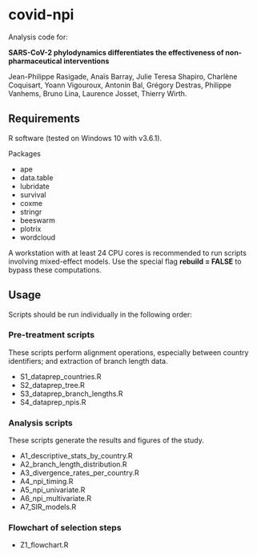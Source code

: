 # covid-npi
Analysis code for:

**SARS-CoV-2 phylodynamics differentiates the effectiveness of non-pharmaceutical interventions**

Jean-Philippe Rasigade, Anaïs Barray, Julie Teresa Shapiro, Charlène Coquisart, Yoann Vigouroux, Antonin Bal, Grégory Destras, Philippe Vanhems, Bruno Lina, Laurence Josset, Thierry Wirth.

## Requirements
R software (tested on Windows 10 with v3.6.1).

Packages
* ape
* data.table
* lubridate
* survival
* coxme
* stringr
* beeswarm
* plotrix
* wordcloud

A workstation with at least 24 CPU cores is recommended to run scripts involving mixed-effect models. Use the special flag **rebuild = FALSE** to bypass these computations.

## Usage
Scripts should be run individually in the following order:

### Pre-treatment scripts

These scripts perform alignment operations, especially between country identifiers; and extraction of branch length data.

* S1_dataprep_countries.R
* S2_dataprep_tree.R
* S3_dataprep_branch_lengths.R
* S4_dataprep_npis.R

### Analysis scripts

These scripts generate the results and figures of the study.

* A1_descriptive_stats_by_country.R
* A2_branch_length_distribution.R
* A3_divergence_rates_per_country.R
* A4_npi_timing.R
* A5_npi_univariate.R
* A6_npi_multivariate.R
* A7_SIR_models.R

### Flowchart of selection steps
* Z1_flowchart.R